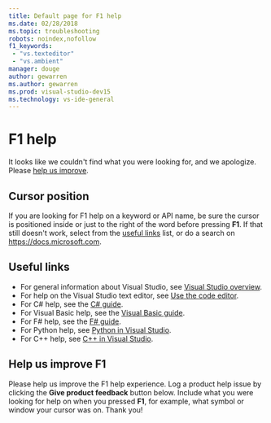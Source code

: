 ```yaml
---
title: Default page for F1 help
ms.date: 02/28/2018
ms.topic: troubleshooting
robots: noindex,nofollow
f1_keywords:
 - "vs.texteditor"
 - "vs.ambient"
manager: douge
author: gewarren
ms.author: gewarren
ms.prod: visual-studio-dev15
ms.technology: vs-ide-general
---
```

# F1 help

It looks like we couldn't find what you were looking for, and we apologize. Please [help us improve](#help-us-improve-f1).

## Cursor position

If you are looking for F1 help on a keyword or API name, be sure the cursor is positioned inside or just to the right of the word before pressing **F1**. If that still doesn't work, select from the [useful links](#useful-links) list, or do a search on https://docs.microsoft.com.

## Useful links

- For general information about Visual Studio, see [Visual Studio overview](../../get-started/visual-studio-ide.md).
- For help on the Visual Studio text editor, see [Use the code editor](../../ide/writing-code-in-the-code-and-text-editor.md).
- For C# help, see the [C# guide](/dotnet/csharp/index).
- For Visual Basic help, see the [Visual Basic guide](/dotnet/visual-basic/).
- For F# help, see the [F# guide](/dotnet/fsharp/).
- For Python help, see [Python in Visual Studio](../../python/overview-of-python-tools-for-visual-studio.md).
- For C++ help, see [C++ in Visual Studio](/cpp/visual-cpp-in-visual-studio).

## Help us improve F1

Please help us improve the F1 help experience. Log a product help issue by clicking the **Give product feedback** button below. Include what you were looking for help on when you pressed **F1**, for example, what symbol or window your cursor was on. Thank you!
